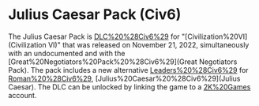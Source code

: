 # Julius Caesar Pack (Civ6)

The Julius Caesar Pack is [DLC%20%28Civ6%29](DLC) for "[Civilization%20VI](Civilization VI)" that was released on November 21, 2022, simultaneously with an undocumented and with the [Great%20Negotiators%20Pack%20%28Civ6%29](Great Negotiators Pack). The pack includes a new alternative [Leaders%20%28Civ6%29](leader) for [Roman%20%28Civ6%29](Rome), [Julius%20Caesar%20%28Civ6%29](Julius Caesar).
The DLC can be unlocked by linking the game to a [2K%20Games](2K) account.